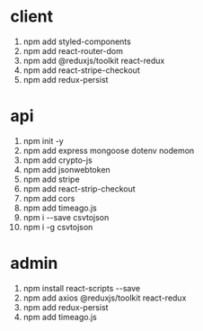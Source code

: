 # client

1. npm add styled-components
2. npm add react-router-dom
3. npm add @reduxjs/toolkit react-redux
4. npm add react-stripe-checkout
5. npm add redux-persist

# api
1. npm init -y
2. npm add express mongoose dotenv nodemon
3. npm add crypto-js
4. npm add jsonwebtoken
5. npm add stripe
6. npm add react-strip-checkout
7. npm add cors
8. npm add timeago.js
9. npm i --save csvtojson
10. npm i -g csvtojson

# admin
1. npm install react-scripts --save
2. npm add axios @reduxjs/toolkit react-redux
3. npm add redux-persist
4. npm add timeago.js
